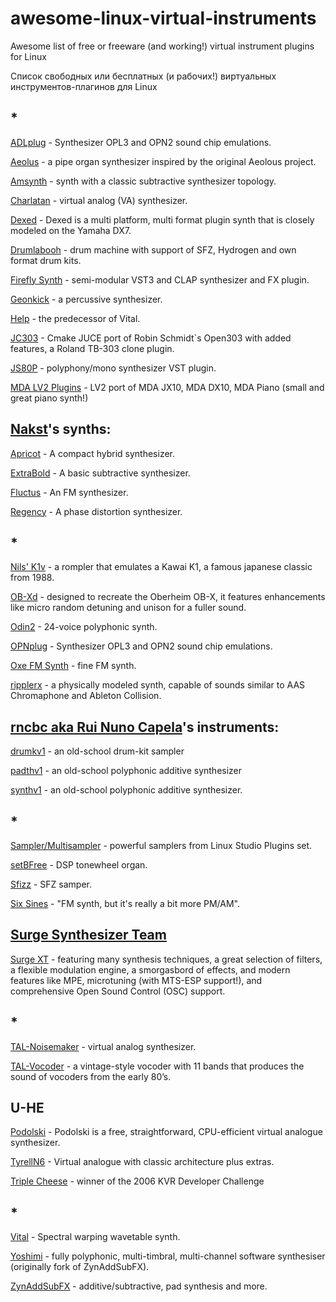 # awesome-linux-virtual-instruments

Awesome list of free or freeware (and working!) virtual instrument plugins for Linux

Список свободных или бесплатных (и рабочих!) виртуальных инструментов-плагинов для Linux

## *

[ADLplug](https://github.com/jpcima/ADLplug) - Synthesizer OPL3 and OPN2 sound chip emulations.

[Aeolus](https://archie3d.github.io/aeolus_plugin/) -  a pipe organ synthesizer inspired by the original Aeolous project.

[Amsynth](https://amsynth.github.io) - synth with a classic subtractive synthesizer topology.

[Charlatan](https://www.blaukraut.info) - virtual analog (VA) synthesizer.

[Dexed](https://asb2m10.github.io/dexed/) - Dexed is a multi platform, multi format plugin synth that is closely modeled on the Yamaha DX7.

[Drumlabooh](https://psemiletov.github.io/drumlabooh) - drum machine with support of SFZ, Hydrogen and own format drum kits.

[Firefly Synth](https://firefly-synth.com) -  semi-modular VST3 and CLAP synthesizer and FX plugin.

[Geonkick](https://geonkick.org) - a percussive synthesizer.

[Help](https://tytel.org/helm/) - the predecessor of Vital.

[JC303](https://github.com/midilab/jc303) -  Cmake JUCE port of Robin Schmidt`s Open303 with added features, a Roland TB-303 clone plugin.

[JS80P](https://github.com/attilammagyar/js80p) -  polyphony/mono synthesizer VST plugin.

[MDA LV2 Plugins](https://gitlab.com/drobilla/mda-lv2) - LV2 port of MDA JX10, MDA DX10, MDA Piano (small and great piano synth!)

## [Nakst](https://nakst.itch.io)'s synths:

[Apricot](https://nakst.itch.io/apricot) - A compact hybrid synthesizer.

[ExtraBold](https://nakst.itch.io/extrabold) - A basic subtractive synthesizer. 

[Fluctus](https://nakst.itch.io/fluctus) - An FM synthesizer.

[Regency](https://nakst.itch.io/regency) - A phase distortion synthesizer.
 
## *

[Nils' K1v](https://www.nilsschneider.de/wp/nils-k1v/) - a rompler that emulates a Kawai K1, a famous japanese classic from 1988.

[OB-Xd](https://www.discodsp.com/obxd/) -  designed to recreate the Oberheim OB-X, it features enhancements like micro random detuning and unison for a fuller sound. 

[Odin2](https://thewavewarden.com/pages/odin-2) - 24-voice polyphonic synth.

[OPNplug](https://github.com/jpcima/ADLplug) -  Synthesizer OPL3 and OPN2 sound chip emulations.

[Oxe FM Synth](https://oxesoft.wordpress.com) - fine FM synth.

[ripplerx](https://github.com/tiagolr/ripplerx) -  a physically modeled synth, capable of sounds similar to AAS Chromaphone and Ableton Collision.

## [rncbc aka Rui Nuno Capela](https://www.rncbc.org/)'s instruments:

[drumkv1](https://drumkv1.sourceforge.io/) - an old-school drum-kit sampler

[padthv1](https://padthv1.sourceforge.io/) - an old-school polyphonic additive synthesizer

[synthv1](https://synthv1.sourceforge.io) - an old-school polyphonic additive synthesizer.

## *

[Sampler/Multisampler](https://lsp-plug.in/?page=plugins) - powerful samplers from Linux Studio Plugins set.

[setBFree](https://setbfree.org) - DSP tonewheel organ.

[Sfizz](https://github.com/sfztools/sfizz) - SFZ samper.

[Six Sines](https://github.com/baconpaul/six-sines) -  "FM synth, but it's really a bit more PM/AM".

## [Surge Synthesizer Team](https://github.com/surge-synthesizer)

[Surge XT](https://surge-synthesizer.github.io) - featuring many synthesis techniques, a great selection of filters, a flexible modulation engine, a smorgasbord of effects, and modern features like MPE, microtuning (with MTS-ESP support!), and comprehensive Open Sound Control (OSC) support.

## *

[TAL-Noisemaker](https://tal-software.com/products/tal-noisemaker) - virtual analog synthesizer.

[TAL-Vocoder](https://tal-software.com/products/tal-vocoder) - a vintage-style vocoder with 11 bands that produces the sound of vocoders from the early 80’s. 

## U-HE

[Podolski](https://u-he.com/products/podolski/) -  Podolski is a free, straightforward, CPU-efficient virtual analogue synthesizer. 

[TyrellN6](https://u-he.com/products/tyrelln6/) - Virtual analogue with classic architecture plus extras.

[Triple Cheese](https://u-he.com/products/triplecheese/) - winner of the 2006 KVR Developer Challenge

## *

[Vital](https://vital.audio) - Spectral warping wavetable synth.

[Yoshimi](https://yoshimi.github.io) - fully polyphonic, multi-timbral, multi-channel software synthesiser (originally fork of ZynAddSubFX).

[ZynAddSubFX](https://zynaddsubfx.sourceforge.io) - additive/subtractive, pad synthesis and more.
